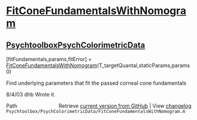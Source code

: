 # [FitConeFundamentalsWithNomogram](FitConeFundamentalsWithNomogram)
## [Psychtoolbox](Psychtoolbox)[PsychColorimetricData](PsychColorimetricData)

[fitFundamentals,params,fitError] = [FitConeFundamentalsWithNomogram](FitConeFundamentalsWithNomogram)(T\_targetQuantal,staticParams,params0)  
  
Find underlying parameters that fit the passed corneal cone fundamentals  
  
8/4/03  dhb  Wrote it.  




<div class="code_header" style="text-align:right;">
  <span style="float:left;">Path&nbsp;&nbsp;</span> <span class="counter">Retrieve <a href=
  "https://raw.github.com/Psychtoolbox-3/Psychtoolbox-3/beta/Psychtoolbox/PsychColorimetricData/FitConeFundamentalsWithNomogram.m">current version from GitHub</a> | View <a href=
  "https://github.com/Psychtoolbox-3/Psychtoolbox-3/commits/beta/Psychtoolbox/PsychColorimetricData/FitConeFundamentalsWithNomogram.m">changelog</a></span>
</div>
<div class="code">
  <code>Psychtoolbox/PsychColorimetricData/FitConeFundamentalsWithNomogram.m</code>
</div>

